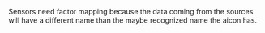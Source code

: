 Sensors need factor mapping because the data coming from the sources will have a different name than the maybe recognized name the aicon has.
